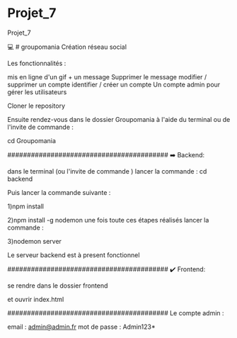 # Projet_7
 Projet_7

💻 # groupomania Création réseau social

Les fonctionnalités :

mis en ligne d'un gif + un message
Supprimer le message
modifier / supprimer un compte
identifier / créer un compte
Un compte admin pour gérer les utilisateurs


Cloner le repository 

Ensuite rendez-vous dans le dossier Groupomania à l'aide du terminal ou de l'invite de commande :

cd Groupomania

#########################################
➡️ Backend:

dans le terminal (ou l'invite de commande ) lancer la commande : cd backend

Puis lancer la commande suivante :

1)npm install

2)npm install -g nodemon
une fois toute ces étapes réalisés lancer la commande :

3)nodemon server

Le serveur backend est à present fonctionnel

#########################################
✔️ Frontend:

se rendre dans le dossier frontend 

et ouvrir index.html

#########################################
Le compte admin :

email : admin@admin.fr
mot de passe : Admin123*
